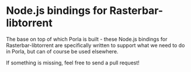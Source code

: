 # Node.js bindings for Rasterbar-libtorrent

The base on top of which Porla is built - these Node.js bindings for
Rasterbar-libtorrent are specifically written to support what we need to do in
Porla, but can of course be used elsewhere.

If something is missing, feel free to send a pull request!
